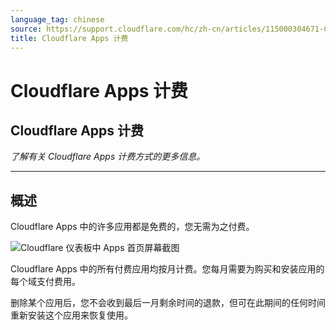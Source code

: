 ```yaml
---
language_tag: chinese
source: https://support.cloudflare.com/hc/zh-cn/articles/115000304671-Cloudflare-Apps-%E8%AE%A1%E8%B4%B9
title: Cloudflare Apps 计费
---
```


# Cloudflare Apps 计费

## Cloudflare Apps 计费

_了解有关 Cloudflare Apps 计费方式的更多信息。_

___

## 概述

Cloudflare Apps 中的许多应用都是免费的，您无需为之付费。

![Cloudflare 仪表板中 Apps 首页屏幕截图](/support/static/hc-dash-apps_main_page.png)

Cloudflare Apps 中的所有付费应用均按月计费。您每月需要为购买和安装应用的每个域支付费用。

删除某个应用后，您不会收到最后一月剩余时间的退款，但可在此期间的任何时间重新安装这个应用来恢复使用。
